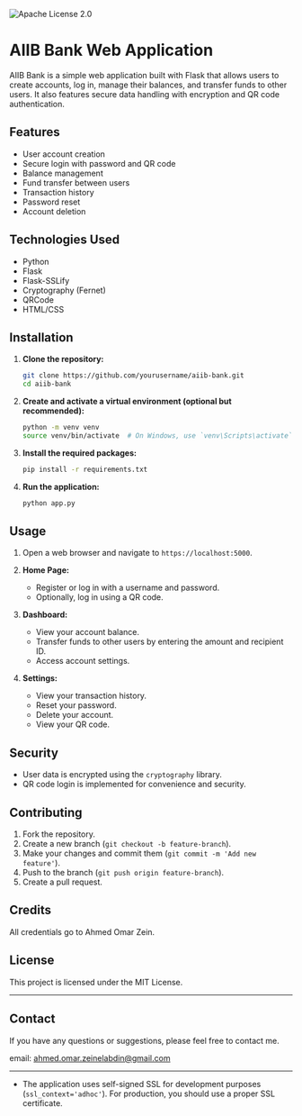 ![Apache License 2.0](https://img.shields.io/badge/license-Apache%202.0-blue.svg)
# AIIB Bank Web Application

AIIB Bank is a simple web application built with Flask that allows users to create accounts, log in, manage their balances, and transfer funds to other users. It also features secure data handling with encryption and QR code authentication.

## Features

- User account creation
- Secure login with password and QR code
- Balance management
- Fund transfer between users
- Transaction history
- Password reset
- Account deletion

## Technologies Used

- Python
- Flask
- Flask-SSLify
- Cryptography (Fernet)
- QRCode
- HTML/CSS

## Installation

1. **Clone the repository:**
   ```bash
   git clone https://github.com/yourusername/aiib-bank.git
   cd aiib-bank
   ```

2. **Create and activate a virtual environment (optional but recommended):**
   ```bash
   python -m venv venv
   source venv/bin/activate  # On Windows, use `venv\Scripts\activate`
   ```

3. **Install the required packages:**
   ```bash
   pip install -r requirements.txt
   ```

4. **Run the application:**
   ```bash
   python app.py
   ```

## Usage

1. Open a web browser and navigate to `https://localhost:5000`.

2. **Home Page:**
   - Register or log in with a username and password.
   - Optionally, log in using a QR code.

3. **Dashboard:**
   - View your account balance.
   - Transfer funds to other users by entering the amount and recipient ID.
   - Access account settings.

4. **Settings:**
   - View your transaction history.
   - Reset your password.
   - Delete your account.
   - View your QR code.

## Security

- User data is encrypted using the `cryptography` library.
- QR code login is implemented for convenience and security.

## Contributing

1. Fork the repository.
2. Create a new branch (`git checkout -b feature-branch`).
3. Make your changes and commit them (`git commit -m 'Add new feature'`).
4. Push to the branch (`git push origin feature-branch`).
5. Create a pull request.

## Credits

All credentials go to Ahmed Omar Zein.

## License

This project is licensed under the MIT License.

---

## Contact

If you have any questions or suggestions, please feel free to contact me.

email: ahmed.omar.zeinelabdin@gmail.com

---

- The application uses self-signed SSL for development purposes (`ssl_context='adhoc'`). For production, you should use a proper SSL certificate.
